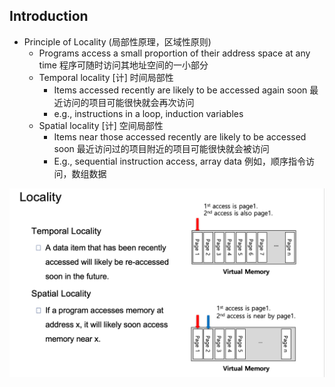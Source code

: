 ##  Introduction

- Principle of Locality (局部性原理，区域性原则)
  - Programs access a small proportion of their address space at any time 程序可随时访问其地址空间的一小部分
  - Temporal locality [计] 时间局部性
    - Items accessed recently are likely to be accessed again soon 最近访问的项目可能很快就会再次访问
    - e.g., instructions in a loop, induction variables
  - Spatial locality [计] 空间局部性
    - Items near those accessed recently are likely to be accessed soon 最近访问过的项目附近的项目可能很快就会被访问
    - E.g., sequential instruction access, array data 例如，顺序指令访问，数组数据
  
![](img/2020-11-23-22-15-21.png)



  












